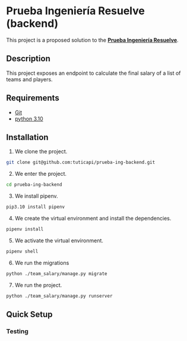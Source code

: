 # Prueba Ingeniería Resuelve (backend)
This project is a proposed solution to the [**Prueba Ingeniería Resuelve**](https://github.com/resuelve/prueba-ing-backend).

## Description
This project exposes an endpoint to calculate the final salary of a list of teams and players.

## Requirements
* [Git](https://git-scm.com/downloads)
* [python 3.10](https://www.python.org/downloads/)

## Installation

1. We clone the project.

```bash
git clone git@github.com:tuticapi/prueba-ing-backend.git
```

2. We enter the project.
```bash
cd prueba-ing-backend
```
3. We install pipenv.
```bash
pip3.10 install pipenv
```
4. We create the virtual environment and install the dependencies.
```bash
pipenv install
```
5. We activate the virtual environment.
```bash
pipenv shell
```
6. We run the migrations
```bash
python ./team_salary/manage.py migrate
```

7. We run the project.
```bash
python ./team_salary/manage.py runserver
```
## Quick Setup

### Testing



